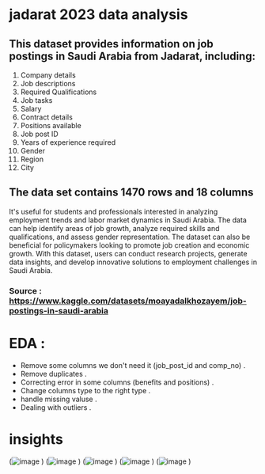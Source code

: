 # jadarat 2023 data analysis
## This dataset provides information on job postings in Saudi Arabia from Jadarat, including:

1. Company details
2. Job descriptions
3. Required Qualifications
4. Job tasks
5. Salary
6. Contract details
7. Positions available
8. Job post ID
9. Years of experience required
10. Gender
11. Region
12. City
## The data set contains 1470 rows and 18 columns

 It's useful for students and professionals interested in analyzing employment trends and labor market dynamics in Saudi Arabia. The data can help identify areas of job growth, analyze required skills and qualifications, and assess gender representation. The dataset can also be beneficial for policymakers looking to promote job creation and economic growth. With this dataset, users can conduct research projects, generate data insights, and develop innovative solutions to employment challenges in Saudi Arabia.

### Source : https://www.kaggle.com/datasets/moayadalkhozayem/job-postings-in-saudi-arabia

# EDA : 
- Remove some columns we don't need it (job_post_id and comp_no) .
- Remove duplicates .
- Correcting error in some columns (benefits and positions) .
- Change columns type to the right type .
- handle missing valuse .
- Dealing with outliers .

# insights
(![image](https://github.com/user-attachments/assets/7ae5e49e-5dd2-418a-a595-d856604248d3)
)
(![image](https://github.com/user-attachments/assets/f4e9b87a-e920-426b-baca-28db8a77b9de)
)
(![image](https://github.com/user-attachments/assets/63fffeb0-a54a-4b2d-9fe3-08ad8c9215e0)
)
(![image](https://github.com/user-attachments/assets/8b6b4f39-6400-4c24-9c01-f571ddfa96c1)
)
(![image](https://github.com/user-attachments/assets/276e5f67-72ca-4326-9b88-8446b89078fa)
)
